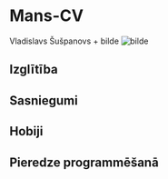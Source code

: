 # Mans-CV
Vladislavs Šušpanovs + bilde
![bilde](C:\Users\Vlad\Downloads\photo.jpg)

## Izglītība 


## Sasniegumi


## Hobiji


## Pieredze programmēšanā